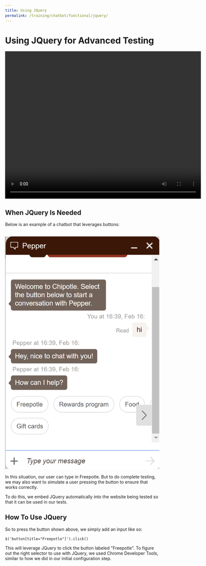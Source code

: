 ```yaml
---
title: Using JQuery
permalink: /training/chatbot/functional/jquery/
---
```

# Using JQuery for Advanced Testing
<video width="640" height="480" controls>
  <!--<source src='/assets/videos/Dashboard-IVR-IBM.mp4' alt="foo"  type="video/mp4">-->
  <source src='https://bespoken-random.s3.amazonaws.com/Bespoken_Dashboard_Watson_Chatbot.mp4#t=590' alt="Bespoken Chatbot Demo Video"  type="video/mp4">
</video>

## When JQuery Is Needed
Below is an example of a chatbot that leverages buttons:
<br><br>
<div class="mx-auto">
  <a class="mx-auto" href="../../../assets//images/Chatbot-Chipotle-Buttons.png" target="_blank">
    <img class="mx-auto h-80" src="../../../assets//images/Chatbot-Chipotle-Buttons.png"  />
  </a>
</div>
  
  
In this situation, our user can type in Freepotle. But to do complete testing, we may also want to simulate a user pressing the button to ensure that works correctly.

To do this, we embed JQuery automatically into the website being tested so that it can be used in our tests.

## How To Use JQuery
So to press the button shown above, we simply add an input like so:
```
$('button[title="Freepotle"]').click()
```

This will leverage JQuery to click the button labeled "Freepotle". To figure out the right selector to use with JQuery, we used Chrome Developer Tools, similar to how we did in our initial configuration step.